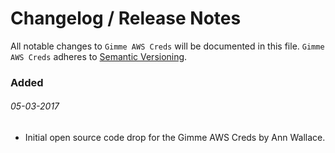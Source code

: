 # Changelog / Release Notes

All notable changes to `Gimme AWS Creds` will be documented in this file. `Gimme AWS Creds` adheres to [Semantic Versioning](http://semver.org/).

### Added

###### 05-03-2017
- Initial open source code drop for the Gimme AWS Creds by Ann Wallace.
